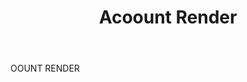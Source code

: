---
title: Acoount Render
letter: A
permalink: "/definitions/acoount-render.html"
body: OOUNT RENDER
published_at: '2018-07-07'
layout: post
---